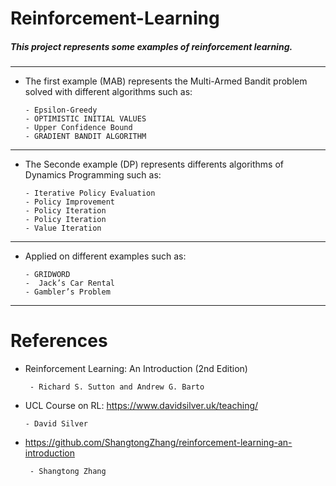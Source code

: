 # Reinforcement-Learning

##### This project represents some examples of reinforcement learning.
----------------------------------------------------------------------------------------------------------------------------------------------------------
* The first example (MAB) represents the Multi-Armed Bandit problem solved with different algorithms such as: 
    
      - Epsilon-Greedy 
      - OPTIMISTIC INITIAL VALUES 
      - Upper Confidence Bound 
      - GRADIENT BANDIT ALGORITHM 
__________________________________________________________________________________________________________________________________________________________
* The Seconde example (DP) represents differents algorithms of Dynamics Programming such as:
                
      - Iterative Policy Evaluation
      - Policy Improvement
      - Policy Iteration
      - Policy Iteration 
      - Value Iteration 
___________________________________________________________________________________________
* Applied on different examples such as:

      - GRIDWORD
      -  Jack’s Car Rental
      - Gambler’s Problem
____________________________________________________________________________________________________________________________________________________________
# References
* Reinforcement Learning: An Introduction (2nd Edition)

       - Richard S. Sutton and Andrew G. Barto
*  UCL Course on RL: https://www.davidsilver.uk/teaching/

       - David Silver
* https://github.com/ShangtongZhang/reinforcement-learning-an-introduction

       - Shangtong Zhang 

